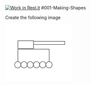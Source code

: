 [![Work in Repl.it](https://classroom.github.com/assets/work-in-replit-14baed9a392b3a25080506f3b7b6d57f295ec2978f6f33ec97e36a161684cbe9.svg)](https://classroom.github.com/online_ide?assignment_repo_id=3106685&assignment_repo_type=AssignmentRepo)
#001-Making-Shapes

Create the following image

<img src="armytank.png">